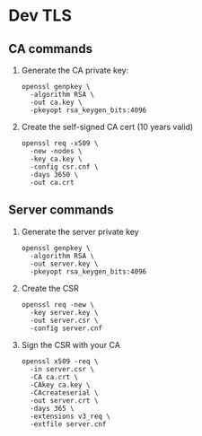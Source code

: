 # Dev TLS

## CA commands

1. Generate the CA private key:

    ```console
    openssl genpkey \
      -algorithm RSA \
      -out ca.key \
      -pkeyopt rsa_keygen_bits:4096
    ```

2. Create the self-signed CA cert (10 years valid)

    ```console
    openssl req -x509 \
      -new -nodes \
      -key ca.key \
      -config csr.cnf \
      -days 3650 \
      -out ca.crt
    ```

## Server commands

1. Generate the server private key

    ```console
    openssl genpkey \
      -algorithm RSA \
      -out server.key \
      -pkeyopt rsa_keygen_bits:4096
    ```

2. Create the CSR

    ```console
    openssl req -new \
      -key server.key \
      -out server.csr \
      -config server.cnf
    ```

3. Sign the CSR with your CA

    ```console
    openssl x509 -req \
      -in server.csr \
      -CA ca.crt \
      -CAkey ca.key \
      -CAcreateserial \
      -out server.crt \
      -days 365 \
      -extensions v3_req \
      -extfile server.cnf
    ```
